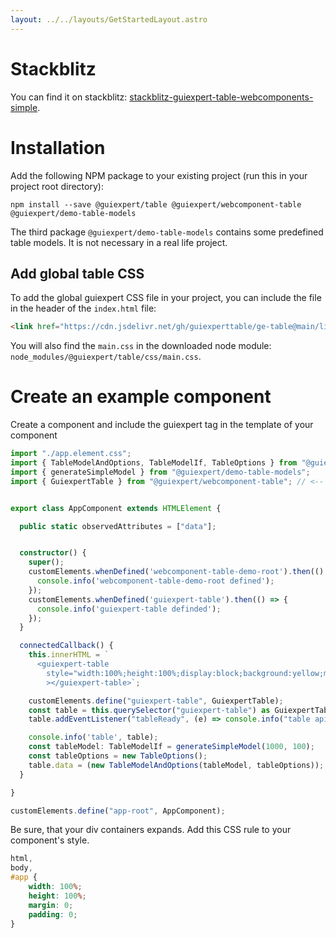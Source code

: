 ```yaml
---
layout: ../../layouts/GetStartedLayout.astro
---
```


# Stackblitz

You can find it on stackblitz:
<a href="https://stackblitz.com/edit/stackblitz-guiexpert-table-webcomponents-simple?file=README.md" target="_blank">stackblitz-guiexpert-table-webcomponents-simple</a>.


# Installation

Add the following NPM package to your existing project
(run this in your project root directory):

```shell
npm install --save @guiexpert/table @guiexpert/webcomponent-table @guiexpert/demo-table-models
```

The third package `@guiexpert/demo-table-models` contains some predefined table models. 
It is not necessary in a real life project.

## Add global table CSS

To add the global guiexpert CSS file in your project, 
you can include the file in the header of the `index.html` file:

```html
<link href="https://cdn.jsdelivr.net/gh/guiexperttable/ge-table@main/libs/table/css/main.css" rel="stylesheet" />
```

You will also find the `main.css` in the downloaded node module: `node_modules/@guiexpert/table/css/main.css`.


# Create an example component

Create a component and include the guiexpert tag in the template of your component

```ts
import "./app.element.css";
import { TableModelAndOptions, TableModelIf, TableOptions } from "@guiexpert/table";
import { generateSimpleModel } from "@guiexpert/demo-table-models";
import { GuiexpertTable } from "@guiexpert/webcomponent-table"; // <-- our library


export class AppComponent extends HTMLElement {

  public static observedAttributes = ["data"];


  constructor() {
    super();
    customElements.whenDefined('webcomponent-table-demo-root').then(() => {
      console.info('webcomponent-table-demo-root defined');
    });
    customElements.whenDefined('guiexpert-table').then(() => {
      console.info('guiexpert-table definded');
    });
  }

  connectedCallback() {
    this.innerHTML = `
      <guiexpert-table
        style="width:100%;height:100%;display:block;background:yellow;margin:0;padding:0;"
        ></guiexpert-table>`;

    customElements.define("guiexpert-table", GuiexpertTable);
    const table = this.querySelector("guiexpert-table") as GuiexpertTable;
    table.addEventListener("tableReady", (e) => console.info("table api:", (e as CustomEvent).detail));

    console.info('table', table);
    const tableModel: TableModelIf = generateSimpleModel(1000, 100);
    const tableOptions = new TableOptions();
    table.data = (new TableModelAndOptions(tableModel, tableOptions));
  }

}

customElements.define("app-root", AppComponent);
```

Be sure, that your div containers expands. Add this CSS rule to your component's style.

```css
html,
body,
#app {
    width: 100%;
    height: 100%;
    margin: 0;
    padding: 0;
}
```

